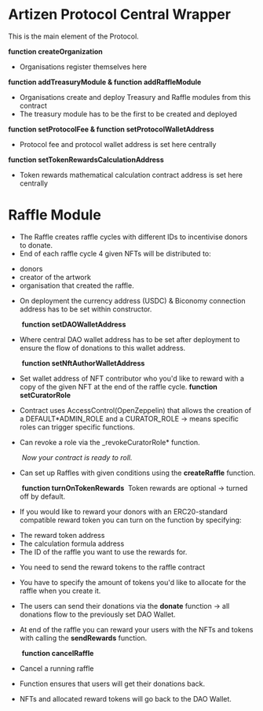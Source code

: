 # Artizen Protocol Central Wrapper

This is the main element of the Protocol.

**function createOrganization**

- Organisations register themselves here

**function addTreasuryModule & function addRaffleModule**

- Organisations create and deploy Treasury and Raffle modules from this contract
- The treasury module has to be the first to be created and deployed

**function setProtocolFee & function setProtocolWalletAddress**

- Protocol fee and protocol wallet address is set here centrally

**function setTokenRewardsCalculationAddress**

- Token rewards mathematical calculation contract address is set here centrally

# Raffle Module

- The Raffle creates raffle cycles with different IDs to incentivise donors to donate.
- End of each raffle cycle 4 given NFTs will be distributed to:

* donors
* creator of the artwork
* organisation that created the raffle.
  ​

- On deployment the currency address (USDC) & Biconomy connection address has to be set within constructor.

  ​
  **function setDAOWalletAddress**
  ​

- Where central DAO wallet address has to be set after deployment to ensure the flow of donations to this wallet address.

  ​
  **function setNftAuthorWalletAddress**
  ​

- Set wallet address of NFT contributor who you'd like to reward with a copy of the given NFT at the end of the raffle cycle.
  ​
  **function setCuratorRole**
  ​
- Contract uses AccessControl(OpenZeppelin) that allows the creation of a DEFAULT\*ADMIN_ROLE and a CURATOR_ROLE -> means specific roles can trigger specific functions.
- Can revoke a role via the \_revokeCuratorRole\* function.

  ​
  _Now your contract is ready to roll._
  ​

- Can set up Raffles with given conditions using the **createRaffle** function.

  ​
  **function turnOnTokenRewards**
  ​
  Token rewards are optional -> turned off by default.

- If you would like to reward your donors with an ERC20-standard compatible reward token you can turn on the function by specifying:

* The reward token address
* The calculation formula address
* The ID of the raffle you want to use the rewards for.
  ​

- You need to send the reward tokens to the raffle contract
- You have to specify the amount of tokens you'd like to allocate for the raffle when you create it.
  ​
- The users can send their donations via the **donate** function -> all donations flow to the previously set DAO Wallet.
  ​
- At end of the raffle you can reward your users with the NFTs and tokens with calling the **sendRewards** function.

  ​
  **function cancelRaffle**
  ​

- Cancel a running raffle
- Function ensures that users will get their donations back.
- NFTs and allocated reward tokens will go back to the DAO Wallet.
  ​
